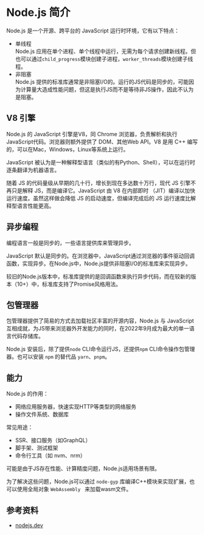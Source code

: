 # Node.js 简介
Node.js 是一个开源、跨平台的 JavaScript 运行时环境，它有以下特点：
- 单线程  
  Node.js 应用在单个进程、单个线程中运行，无需为每个请求创建新线程。但也可以通过`child_progress`模块创建子进程，`worker_threads`模块创建子线程。
- 非阻塞  
  Node.js 提供的标准库通常是非阻塞I/O的。运行的JS代码是同步的，可能因为计算量大造成性能问题，但这是执行JS而不是等待非JS操作，因此不认为是阻塞。

## V8 引擎

Node.js 的 JavaScript 引擎是V8，同 Chrome 浏览器，负责解析和执行JavaScript代码。浏览器则额外提供了 DOM、其他Web API。V8 是用 C++ 编写的，可以在Mac，Windows，Linux等系统上运行。

JavaScript 被认为是一种解释型语言（类似的有Python、Shell），可以在运行时逐条翻译为机器语言。

随着 JS 的代码量级从早期的几十行，增长到现在多达数十万行，现代 JS 引擎不再只是解释 JS，而是编译它。JavaScript 由 V8 在内部即时 （JIT）编译以加快运行速度。虽然这样做会降低 JS 的启动速度，但编译完成后的 JS 运行速度比解释型语言性能更高。

## 异步编程

编程语言一般是同步的，一些语言提供库来管理异步。

JavaScript 默认是同步的。在浏览器中，JavaScript通过浏览器的事件驱动回调函数，实现异步。在Node.js中，Node.js提供非阻塞I/O的标准库来实现异步。

较旧的Node.js版本中，标准库提供的是回调函数来执行异步代码，而在较新的版本（10+）中，标准库支持了Promise风格用法。

## 包管理器

包管理器提供了简易的方式去加载社区丰富的开源内容，Node.js 与 JavaScript 互相成就，为JS带来浏览器外开发能力的同时，在2022年9月成为最大的单一语言代码存储库。

Node.js 安装后，除了提供`node` CLI命令运行JS，还提供`npm` CLI命令操作包管理器。也可以安装 `npm` 的替代品 `yarn`、`pnpm`。

## 能力

Node.js 的作用：
- 网络应用服务器，快速实现HTTP等类型的网络服务
- 操作文件系统、数据库

常见用途：
- SSR、接口服务（如GraphQL）
- 脚手架、测试框架
- 命令行工具（如 nvm、nrm）

可能是由于JS存在性能、计算精度问题，Node.js适用场景有限。

为了解决这些问题，Node.js可以通过 `node-gyp` 库编译C++模块来实现扩展，也可以使用全局对象 `WebAssembly ` 来加载wasm文件。

## 参考资料

- [nodejs.dev](https://nodejs.dev/en/learn/introduction-to-nodejs/)